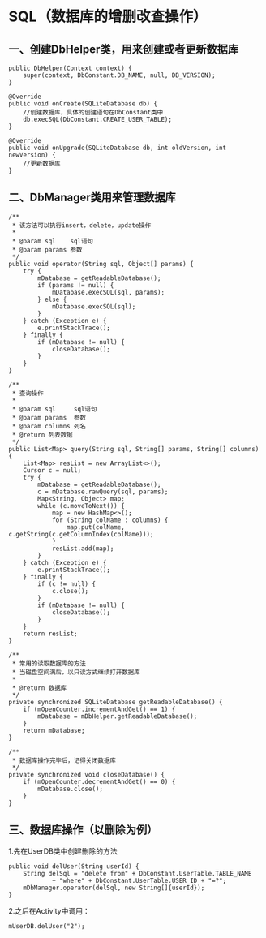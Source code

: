 # SQL（数据库的增删改查操作）
## 一、创建DbHelper类，用来创建或者更新数据库
    public DbHelper(Context context) {
        super(context, DbConstant.DB_NAME, null, DB_VERSION);
    }

    @Override
    public void onCreate(SQLiteDatabase db) {
        //创建数据库，具体的创建语句在DbConstant类中
        db.execSQL(DbConstant.CREATE_USER_TABLE);
    }

    @Override
    public void onUpgrade(SQLiteDatabase db, int oldVersion, int newVersion) {
        //更新数据库
    }
    
## 二、DbManager类用来管理数据库
    /**
     * 该方法可以执行insert，delete，update操作
     *
     * @param sql    sql语句
     * @param params 参数
     */
    public void operator(String sql, Object[] params) {
        try {
            mDatabase = getReadableDatabase();
            if (params != null) {
                mDatabase.execSQL(sql, params);
            } else {
                mDatabase.execSQL(sql);
            }
        } catch (Exception e) {
            e.printStackTrace();
        } finally {
            if (mDatabase != null) {
                closeDatabase();
            }
        }
    }

    /**
     * 查询操作
     *
     * @param sql     sql语句
     * @param params  参数
     * @param columns 列名
     * @return 列表数据
     */
    public List<Map> query(String sql, String[] params, String[] columns) {
        List<Map> resList = new ArrayList<>();
        Cursor c = null;
        try {
            mDatabase = getReadableDatabase();
            c = mDatabase.rawQuery(sql, params);
            Map<String, Object> map;
            while (c.moveToNext()) {
                map = new HashMap<>();
                for (String colName : columns) {
                    map.put(colName, c.getString(c.getColumnIndex(colName)));
                }
                resList.add(map);
            }
        } catch (Exception e) {
            e.printStackTrace();
        } finally {
            if (c != null) {
                c.close();
            }
            if (mDatabase != null) {
                closeDatabase();
            }
        }
        return resList;
    }

    /**
     * 常用的读取数据库的方法
     * 当磁盘空间满后，以只读方式继续打开数据库
     *
     * @return 数据库
     */
    private synchronized SQLiteDatabase getReadableDatabase() {
        if (mOpenCounter.incrementAndGet() == 1) {
            mDatabase = mDbHelper.getReadableDatabase();
        }
        return mDatabase;
    }
    
    /**
     * 数据库操作完毕后，记得关闭数据库
     */
    private synchronized void closeDatabase() {
        if (mOpenCounter.decrementAndGet() == 0) {
            mDatabase.close();
        }
    }
    
 ## 三、数据库操作（以删除为例）
 1.先在UserDB类中创建删除的方法
 
    public void delUser(String userId) {
        String delSql = "delete from" + DbConstant.UserTable.TABLE_NAME
                + "where" + DbConstant.UserTable.USER_ID + "=?";
        mDbManager.operator(delSql, new String[]{userId});
    }
    
 2.之后在Activity中调用：
 
    mUserDB.delUser("2");
